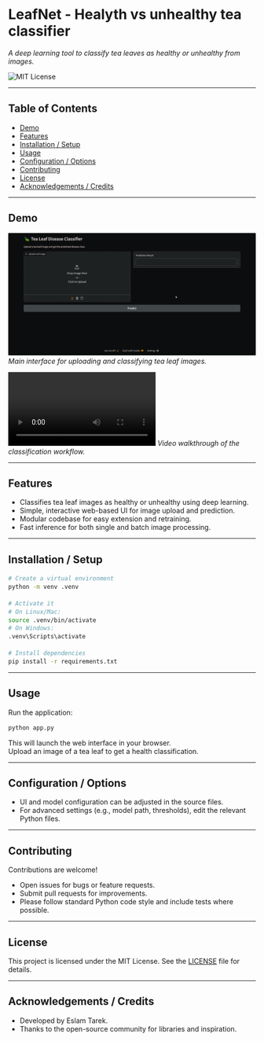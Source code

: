 # LeafNet - Healyth vs unhealthy tea classifier
*A deep learning tool to classify tea leaves as healthy or unhealthy from images.*

![MIT License](https://img.shields.io/badge/license-MIT-green)

---

## Table of Contents

- [Demo](#demo)
- [Features](#features)
- [Installation / Setup](#installation--setup)
- [Usage](#usage)
- [Configuration / Options](#configuration--options)
- [Contributing](#contributing)
- [License](#license)
- [Acknowledgements / Credits](#acknowledgements--credits)

---

## Demo

![Demo Screenshot](./demo/demo.png)
*Main interface for uploading and classifying tea leaf images.*

![Demo Video](./demo/demo.mp4)
*Video walkthrough of the classification workflow.*

---

## Features

- Classifies tea leaf images as healthy or unhealthy using deep learning.
- Simple, interactive web-based UI for image upload and prediction.
- Modular codebase for easy extension and retraining.
- Fast inference for both single and batch image processing.

---

## Installation / Setup

```bash
# Create a virtual environment
python -m venv .venv

# Activate it
# On Linux/Mac:
source .venv/bin/activate
# On Windows:
.venv\Scripts\activate

# Install dependencies
pip install -r requirements.txt
```

---

## Usage

Run the application:

```bash
python app.py
```

This will launch the web interface in your browser.  
Upload an image of a tea leaf to get a health classification.

---

## Configuration / Options

- UI and model configuration can be adjusted in the source files.
- For advanced settings (e.g., model path, thresholds), edit the relevant Python files.

---

## Contributing

Contributions are welcome!
- Open issues for bugs or feature requests.
- Submit pull requests for improvements.
- Please follow standard Python code style and include tests where possible.

---

## License

This project is licensed under the MIT License. See the [LICENSE](./LICENSE) file for details.

---

## Acknowledgements / Credits

- Developed by Eslam Tarek.
- Thanks to the open-source community for libraries and inspiration.


